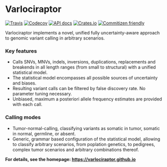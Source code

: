 # Varlociraptor

[![Travis](https://img.shields.io/travis/varlociraptor/varlociraptor/master.svg?maxAge=2592000)](https://travis-ci.org/varlociraptor/varlociraptor)
[![Codecov](https://img.shields.io/codecov/c/github/varlociraptor/varlociraptor/master.svg)](https://codecov.io/gh/varlociraptor/varlociraptor)
[![API docs](https://img.shields.io/badge/API-documentation-blue.svg)](https://docs.rs/varlociraptor)
[![Crates.io](https://img.shields.io/crates/d/varlociraptor.svg)](https://crates.io/crates/varlociraptor)
[![Commitizen friendly](https://img.shields.io/badge/commitizen-friendly-brightgreen.svg)](http://commitizen.github.io/cz-cli/)

Varlociraptor implements a novel, unified fully uncertainty-aware approach to genomic variant calling in arbitrary scenarios. 

### Key features

* Calls SNVs, MNVs, indels, inversions, duplications, replacements and breakends in all length ranges (from small to structural) with a unified statistical model.
* The statistical model encompasses all possible sources of uncertainty and biases.
* Resulting variant calls can be filtered by false discovery rate. No parameter tuning necessary.
* Unbiased, maximum a posteriori allele frequency estimates are provided with each call.

### Calling modes

* Tumor-normal-calling, classifying variants as somatic in tumor, somatic in normal, germline, or absent.
* Generic, grammar based configuration of the statistical model, allowing to classify arbitrary scenarios, from poplation genetics, to pedigrees, complex tumor scenarios and arbitrary combinations thereof.

**For details, see the homepage: https://varlociraptor.github.io**
